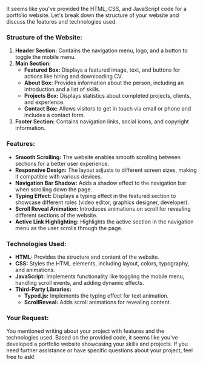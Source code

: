 It seems like you've provided the HTML, CSS, and JavaScript code for a portfolio website. Let's break down the structure of your website and discuss the features and technologies used.

### Structure of the Website:
1. **Header Section:** Contains the navigation menu, logo, and a button to toggle the mobile menu.
2. **Main Section:**
   - **Featured Box:** Displays a featured image, text, and buttons for actions like hiring and downloading CV.
   - **About Box:** Provides information about the person, including an introduction and a list of skills.
   - **Projects Box:** Displays statistics about completed projects, clients, and experience.
   - **Contact Box:** Allows visitors to get in touch via email or phone and includes a contact form.
3. **Footer Section:** Contains navigation links, social icons, and copyright information.

### Features:
- **Smooth Scrolling:** The website enables smooth scrolling between sections for a better user experience.
- **Responsive Design:** The layout adjusts to different screen sizes, making it compatible with various devices.
- **Navigation Bar Shadow:** Adds a shadow effect to the navigation bar when scrolling down the page.
- **Typing Effect:** Displays a typing effect in the featured section to showcase different roles (video editor, graphics designer, developer).
- **Scroll Reveal Animation:** Introduces animations on scroll for revealing different sections of the website.
- **Active Link Highlighting:** Highlights the active section in the navigation menu as the user scrolls through the page.

### Technologies Used:
- **HTML:** Provides the structure and content of the website.
- **CSS:** Styles the HTML elements, including layout, colors, typography, and animations.
- **JavaScript:** Implements functionality like toggling the mobile menu, handling scroll events, and adding dynamic effects.
- **Third-Party Libraries:**
  - **Typed.js:** Implements the typing effect for text animation.
  - **ScrollReveal:** Adds scroll animations for revealing content.
  
### Your Request:
You mentioned writing about your project with features and the technologies used. Based on the provided code, it seems like you've developed a portfolio website showcasing your skills and projects. If you need further assistance or have specific questions about your project, feel free to ask!
